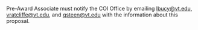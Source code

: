 Pre-Award Associate must notify the COI Office by emailing lbucy@vt.edu, vratcliffe@vt.edu, and qsteen@vt.edu with the information about this proposal.
